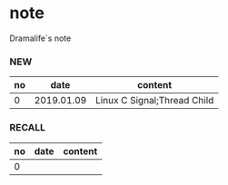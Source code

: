 # note
Dramalife\`s note

### NEW
|no|date|content|
|--|--|--|
|0|2019.01.09|Linux C Signal;Thread Child| 
### RECALL
|no|date|content|
|--|--|--|
|0|||
